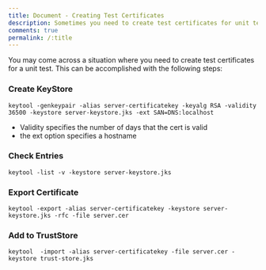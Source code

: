 ```yaml
---
title: Document - Creating Test Certificates
description: Sometimes you need to create test certificates for unit tests.  In this post I share the steps I've used to accomplish this.
comments: true
permalink: /:title
---
```


You may come across a situation where you need to create test certificates for a unit test.  This can be accomplished with the following steps:

### Create KeyStore
    keytool -genkeypair -alias server-certificatekey -keyalg RSA -validity 36500 -keystore server-keystore.jks -ext SAN=DNS:localhost

* Validity specifies the number of days that the cert is valid
* the ext option specifies a hostname

### Check Entries
    keytool -list -v -keystore server-keystore.jks

### Export Certificate
    keytool -export -alias server-certificatekey -keystore server-keystore.jks -rfc -file server.cer

### Add to TrustStore
    keytool  -import -alias server-certificatekey -file server.cer -keystore trust-store.jks
